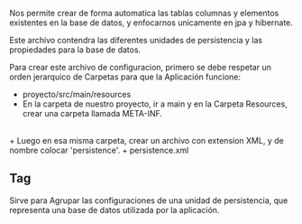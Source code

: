 Nos permite crear de forma automatica las tablas columnas y elementos existentes en la base de datos, y enfocarnos unicamente en jpa y hibernate.

Este archivo contendra las diferentes unidades de persistencia y las propiedades para la base de datos.

Para crear este archivo de configuracion, primero se debe respetar un orden jerarquico de Carpetas para que la Aplicación funcione:

+ proyecto/src/main/resources
+ En la carpeta de nuestro proyecto, ir a main y en la Carpeta Resources, crear una carpeta llamada META-INF.
<br>
+ Luego en esa misma carpeta, crear un archivo con extension XML, y de nombre colocar 'persistence'.
+ persistence.xml

## Tag <persistence-unit>
Sirve para Agrupar las configuraciones de una unidad de persistencia, que representa una base de datos utilizada por la aplicación.